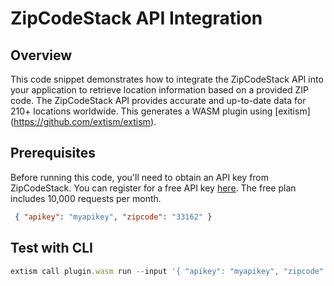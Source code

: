 # ZipCodeStack API Integration

## Overview
This code snippet demonstrates how to integrate the ZipCodeStack API into your  application to retrieve location information based on a provided ZIP code. The ZipCodeStack API provides accurate and up-to-date data for 210+ locations worldwide.
This generates a WASM plugin using [exitism] (https://github.com/extism/extism).

## Prerequisites
Before running this code, you'll need to obtain an API key from ZipCodeStack. You can register for a free API key [here](https://app.zipcodestack.com/register). The free plan includes 10,000 requests per month.

``` json
 { "apikey": "myapikey", "zipcode": "33162" }
 ```

## Test with CLI
``` javascript
extism call plugin.wasm run --input '{ "apikey": "myapikey", "zipcode": "33162" }' --wasi --allow-host '*'

```